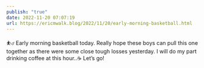 ```yaml
---
publish: "true"
date: 2022-11-20 07:07:19
url: https://ericmwalk.blog/2022/11/20/early-morning-basketball.html
---
```

<div xmlns="http://www.w3.org/1999/xhtml">
<p>⛹️‍♂️ Early morning basketball today. Really hope these boys can pull this one together as there were some close tough losses yesterday. I will do my part drinking coffee at this hour..☕️ Let’s go!</p>
</div>